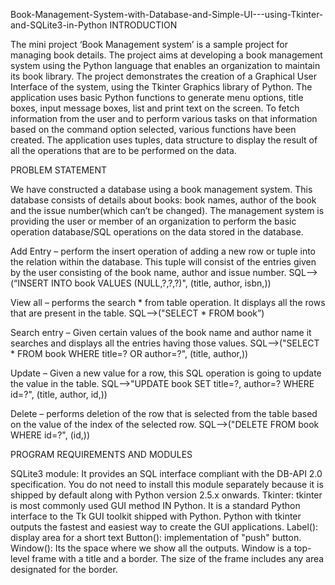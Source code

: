 Book-Management-System-with-Database-and-Simple-UI---using-Tkinter-and-SQLite3-in-Python
INTRODUCTION

The mini project ‘Book Management system’ is a sample project for managing book details. The project aims at developing a book management system using the Python language that enables an organization to maintain its book library.
The project demonstrates the creation of a Graphical User Interface of the system, using the Tkinter Graphics library of Python.
The application uses basic Python functions to generate menu options, title boxes, input message boxes, list and print text on the screen.
To fetch information from the user and to perform various tasks on that information based on the command option selected, various functions have been created.
The application uses tuples, data structure to display the result of all the operations that are to be performed on the data.

PROBLEM STATEMENT

We have constructed a database using a book management system. This database consists of details about books: book names, author of the book and the issue number(which can’t be changed).
The management system is providing the user or member of an organization to perform the basic operation database/SQL operations on the data stored in the database.

Add Entry – perform the insert operation of adding a new row or tuple into the relation within the database. This tuple will consist of the entries given by the user consisting of the book name, author and issue number.
SQL—>(“INSERT INTO book VALUES (NULL,?,?,?)", (title, author, isbn,))

View all – performs the search * from table operation. It displays all the rows that are present in the table.
SQL—>("SELECT * FROM book”)

Search entry – Given certain values of the book name and author name it searches and displays all the entries having those values.
SQL—>("SELECT * FROM book WHERE title=? OR author=?", (title, author,))

Update – Given a new value for a row, this SQL operation is going to update the value in the table.
SQL—>"UPDATE book SET title=?, author=? WHERE id=?", (title, author, id,))

Delete – performs deletion of the row that is selected from the table based on the value of the index of the selected row.
SQL—>("DELETE FROM book WHERE id=?", (id,))
 

PROGRAM REQUIREMENTS AND MODULES

SQLite3 module: It provides an SQL interface compliant with the DB-API 2.0 specification. You do not need to install this module separately because it is shipped by default along with Python version 2.5.x onwards.
Tkinter: tkinter is most commonly used GUI method IN Python. It is a standard Python interface to the Tk GUI toolkit shipped with Python. Python with tkinter outputs the fastest and easiest way to create the GUI applications.
Label(): display area for a short text
Button(): implementation of "push" button.
Window(): Its the space where we show all the outputs. Window is a top-level frame with a title and a border. The size of the frame includes any area designated for the border.
